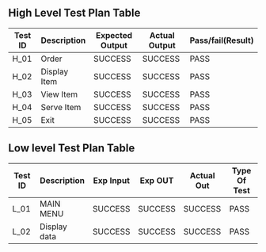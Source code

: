 ## High Level Test Plan Table

|Test ID	|Description	|Expected Output	|Actual Output|	Pass/fail(Result)|
|----|-----------------|-----------------|---------------|-----------------|
|H_01	|Order|SUCCESS	|SUCCESS	|PASS|
|H_02	|Display Item	|SUCCESS	|SUCCESS	|PASS|
|H_03	|View Item|	SUCCESS	|SUCCESS	|PASS|
|H_04	|Serve Item |SUCCESS	|SUCCESS	|PASS|
|H_05	| Exit	|SUCCESS	|SUCCESS|	PASS|


## Low level Test Plan Table

|Test ID|	Description|	Exp Input|	Exp OUT|	Actual Out|	Type Of Test|
|--------|------------|-----------|---------|------------|------------|
|L_01	|MAIN MENU	|SUCCESS	|SUCCESS	|SUCCESS	|PASS|
|L_02	|Display data	|SUCCESS	|SUCCESS	|SUCCESS	|PASS|

